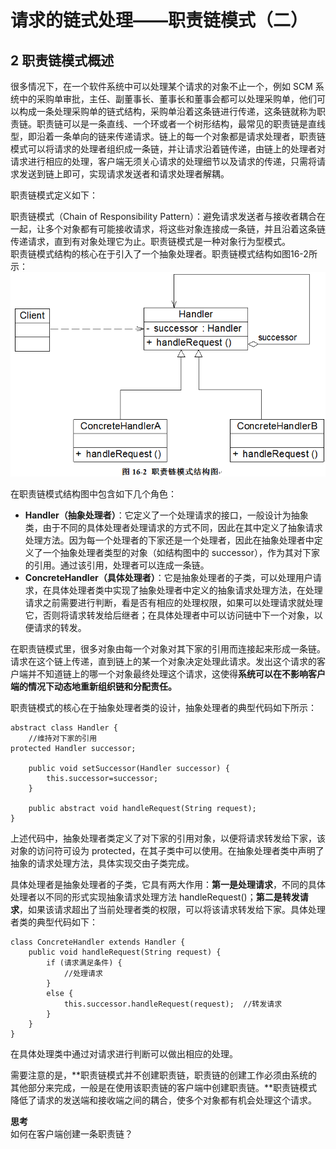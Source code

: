 # 请求的链式处理——职责链模式（二）  
## 2 职责链模式概述  
很多情况下，在一个软件系统中可以处理某个请求的对象不止一个，例如 SCM 系统中的采购单审批，主任、副董事长、董事长和董事会都可以处理采购单，他们可以构成一条处理采购单的链式结构，采购单沿着这条链进行传递，这条链就称为职责链。职责链可以是一条直线、一个环或者一个树形结构，最常见的职责链是直线型，即沿着一条单向的链来传递请求。链上的每一个对象都是请求处理者，职责链模式可以将请求的处理者组织成一条链，并让请求沿着链传递，由链上的处理者对请求进行相应的处理，客户端无须关心请求的处理细节以及请求的传递，只需将请求发送到链上即可，实现请求发送者和请求处理者解耦。  

职责链模式定义如下：

职责链模式（Chain of Responsibility  Pattern）：避免请求发送者与接收者耦合在一起，让多个对象都有可能接收请求，将这些对象连接成一条链，并且沿着这条链传递请求，直到有对象处理它为止。职责链模式是一种对象行为型模式。  
职责链模式结构的核心在于引入了一个抽象处理者。职责链模式结构如图16-2所示：  
![职责链模式结构图](images/1333307613_2407.gif)

在职责链模式结构图中包含如下几个角色：  

 - **Handler（抽象处理者）**：它定义了一个处理请求的接口，一般设计为抽象类，由于不同的具体处理者处理请求的方式不同，因此在其中定义了抽象请求处理方法。因为每一个处理者的下家还是一个处理者，因此在抽象处理者中定义了一个抽象处理者类型的对象（如结构图中的 successor），作为其对下家的引用。通过该引用，处理者可以连成一条链。
 - **ConcreteHandler（具体处理者）**：它是抽象处理者的子类，可以处理用户请求，在具体处理者类中实现了抽象处理者中定义的抽象请求处理方法，在处理请求之前需要进行判断，看是否有相应的处理权限，如果可以处理请求就处理它，否则将请求转发给后继者；在具体处理者中可以访问链中下一个对象，以便请求的转发。  


在职责链模式里，很多对象由每一个对象对其下家的引用而连接起来形成一条链。请求在这个链上传递，直到链上的某一个对象决定处理此请求。发出这个请求的客户端并不知道链上的哪一个对象最终处理这个请求，这使得**系统可以在不影响客户端的情况下动态地重新组织链和分配责任。**  

职责链模式的核心在于抽象处理者类的设计，抽象处理者的典型代码如下所示：  
```
abstract class Handler {
	//维持对下家的引用
protected Handler successor;
	
	public void setSuccessor(Handler successor) {
		this.successor=successor;
	}
	
	public abstract void handleRequest(String request);
}
```

上述代码中，抽象处理者类定义了对下家的引用对象，以便将请求转发给下家，该对象的访问符可设为 protected，在其子类中可以使用。在抽象处理者类中声明了抽象的请求处理方法，具体实现交由子类完成。  

具体处理者是抽象处理者的子类，它具有两大作用：**第一是处理请求**，不同的具体处理者以不同的形式实现抽象请求处理方法 handleRequest()；**第二是转发请求**，如果该请求超出了当前处理者类的权限，可以将该请求转发给下家。具体处理者类的典型代码如下：  
```
class ConcreteHandler extends Handler {
	public void handleRequest(String request) {
		if (请求满足条件) {
			//处理请求
		}
		else {
			this.successor.handleRequest(request);  //转发请求
		}
	}
}
```
在具体处理类中通过对请求进行判断可以做出相应的处理。  

需要注意的是，**职责链模式并不创建职责链，职责链的创建工作必须由系统的其他部分来完成，一般是在使用该职责链的客户端中创建职责链。**职责链模式降低了请求的发送端和接收端之间的耦合，使多个对象都有机会处理这个请求。 

**思考**  
如何在客户端创建一条职责链？
